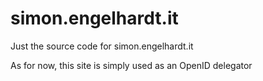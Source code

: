 simon.engelhardt.it
===================

Just the source code for simon.engelhardt.it

As for now, this site is simply used as an OpenID delegator